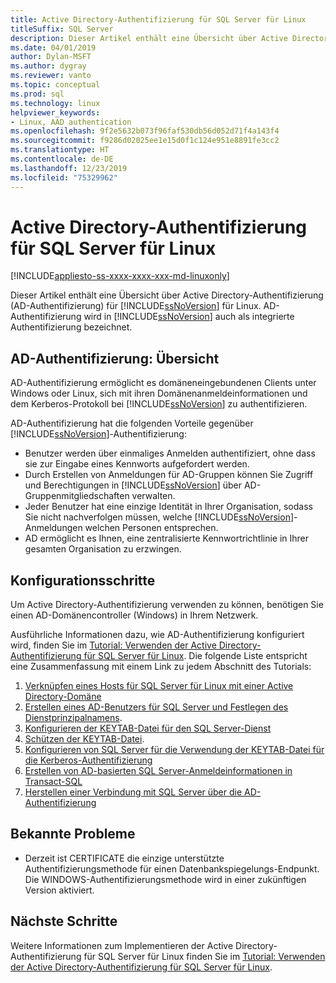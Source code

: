 ```yaml
---
title: Active Directory-Authentifizierung für SQL Server für Linux
titleSuffix: SQL Server
description: Dieser Artikel enthält eine Übersicht über Active Directory-Authentifizierung für SQL Server für Linux.
ms.date: 04/01/2019
author: Dylan-MSFT
ms.author: dygray
ms.reviewer: vanto
ms.topic: conceptual
ms.prod: sql
ms.technology: linux
helpviewer_keywords:
- Linux, AAD authentication
ms.openlocfilehash: 9f2e5632b073f96faf530db56d052d71f4a143f4
ms.sourcegitcommit: f9286d02025ee1e15d0f1c124e951e8891fe3cc2
ms.translationtype: HT
ms.contentlocale: de-DE
ms.lasthandoff: 12/23/2019
ms.locfileid: "75329962"
---
```

# <a name="active-directory-authentication-for-sql-server-on-linux"></a>Active Directory-Authentifizierung für SQL Server für Linux

[!INCLUDE[appliesto-ss-xxxx-xxxx-xxx-md-linuxonly](../includes/appliesto-ss-xxxx-xxxx-xxx-md-linuxonly.md)]

Dieser Artikel enthält eine Übersicht über Active Directory-Authentifizierung (AD-Authentifizierung) für [!INCLUDE[ssNoVersion](../includes/ssnoversion-md.md)] für Linux. AD-Authentifizierung wird in [!INCLUDE[ssNoVersion](../includes/ssnoversion-md.md)] auch als integrierte Authentifizierung bezeichnet. 

## <a name="ad-authentication-overview"></a>AD-Authentifizierung: Übersicht

AD-Authentifizierung ermöglicht es domäneneingebundenen Clients unter Windows oder Linux, sich mit ihren Domänenanmeldeinformationen und dem Kerberos-Protokoll bei [!INCLUDE[ssNoVersion](../includes/ssnoversion-md.md)] zu authentifizieren.

AD-Authentifizierung hat die folgenden Vorteile gegenüber [!INCLUDE[ssNoVersion](../includes/ssnoversion-md.md)]-Authentifizierung:

- Benutzer werden über einmaliges Anmelden authentifiziert, ohne dass sie zur Eingabe eines Kennworts aufgefordert werden.   
- Durch Erstellen von Anmeldungen für AD-Gruppen können Sie Zugriff und Berechtigungen in [!INCLUDE[ssNoVersion](../includes/ssnoversion-md.md)] über AD-Gruppenmitgliedschaften verwalten.  
- Jeder Benutzer hat eine einzige Identität in Ihrer Organisation, sodass Sie nicht nachverfolgen müssen, welche [!INCLUDE[ssNoVersion](../includes/ssnoversion-md.md)]-Anmeldungen welchen Personen entsprechen.   
- AD ermöglicht es Ihnen, eine zentralisierte Kennwortrichtlinie in Ihrer gesamten Organisation zu erzwingen.   

## <a name="configuration-steps"></a>Konfigurationsschritte

Um Active Directory-Authentifizierung verwenden zu können, benötigen Sie einen AD-Domänencontroller (Windows) in Ihrem Netzwerk.

Ausführliche Informationen dazu, wie AD-Authentifizierung konfiguriert wird, finden Sie im [Tutorial: Verwenden der Active Directory-Authentifizierung für SQL Server für Linux](sql-server-linux-active-directory-authentication.md). Die folgende Liste entspricht eine Zusammenfassung mit einem Link zu jedem Abschnitt des Tutorials:

1. [Verknüpfen eines Hosts für SQL Server für Linux mit einer Active Directory-Domäne](sql-server-linux-active-directory-join-domain.md)
1. [Erstellen eines AD-Benutzers für SQL Server und Festlegen des Dienstprinzipalnamens](sql-server-linux-active-directory-authentication.md#createuser).
1. [Konfigurieren der KEYTAB-Datei für den SQL Server-Dienst](sql-server-linux-active-directory-authentication.md#configurekeytab)
1. [Schützen der KEYTAB-Datei](sql-server-linux-active-directory-authentication.md#configurekeytab).
1. [Konfigurieren von SQL Server für die Verwendung der KEYTAB-Datei für die Kerberos-Authentifizierung](sql-server-linux-active-directory-authentication.md#configurekeytab)
1. [Erstellen von AD-basierten SQL Server-Anmeldeinformationen in Transact-SQL](sql-server-linux-active-directory-authentication.md#createsqllogins)
1. [Herstellen einer Verbindung mit SQL Server über die AD-Authentifizierung](sql-server-linux-active-directory-authentication.md#connect)

## <a name="known-issues"></a>Bekannte Probleme

- Derzeit ist CERTIFICATE die einzige unterstützte Authentifizierungsmethode für einen Datenbankspiegelungs-Endpunkt. Die WINDOWS-Authentifizierungsmethode wird in einer zukünftigen Version aktiviert.

## <a name="next-steps"></a>Nächste Schritte

Weitere Informationen zum Implementieren der Active Directory-Authentifizierung für SQL Server für Linux finden Sie im [Tutorial: Verwenden der Active Directory-Authentifizierung für SQL Server für Linux](sql-server-linux-active-directory-authentication.md).
